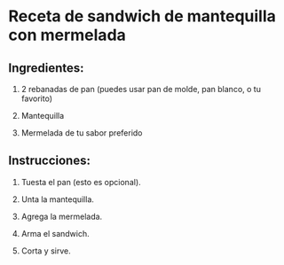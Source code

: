 # Receta de sandwich de mantequilla con mermelada
## **Ingredientes:**

1. 2 rebanadas de pan (puedes usar pan de molde, pan blanco, o tu favorito)

2. Mantequilla

3. Mermelada de tu sabor preferido

## **Instrucciones:**
1. Tuesta el pan (esto es opcional).

2. Unta la mantequilla.

3. Agrega la mermelada.

4. Arma el sandwich.

5. Corta y sirve.
   
